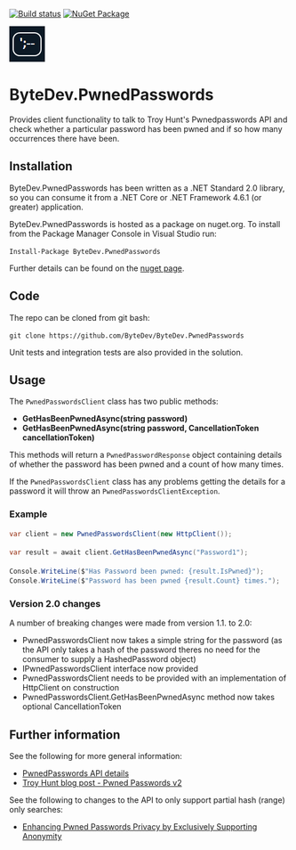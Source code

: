[![Build status](https://ci.appveyor.com/api/projects/status/github/bytedev/ByteDev.PwnedPasswords?branch=master&svg=true)](https://ci.appveyor.com/project/bytedev/ByteDev-PwnedPasswords/branch/master)
[![NuGet Package](https://img.shields.io/nuget/v/ByteDev.PwnedPasswords.svg)](https://www.nuget.org/packages/ByteDev.PwnedPasswords)

![Logo](https://raw.githubusercontent.com/bytedev/ByteDev.PwnedPasswords/master/images/icon.png)

# ByteDev.PwnedPasswords

Provides client functionality to talk to Troy Hunt's Pwnedpasswords API and check whether a particular password has been pwned and if so how many occurrences there have been.

## Installation

ByteDev.PwnedPasswords has been written as a .NET Standard 2.0 library, so you can consume it from a .NET Core or .NET Framework 4.6.1 (or greater) application.

ByteDev.PwnedPasswords is hosted as a package on nuget.org.  To install from the Package Manager Console in Visual Studio run:

`Install-Package ByteDev.PwnedPasswords`

Further details can be found on the [nuget page](https://www.nuget.org/packages/ByteDev.PwnedPasswords/).

## Code

The repo can be cloned from git bash:

`git clone https://github.com/ByteDev/ByteDev.PwnedPasswords`

Unit tests and integration tests are also provided in the solution.

## Usage

The `PwnedPasswordsClient` class has two public methods:

- **GetHasBeenPwnedAsync(string password)**
- **GetHasBeenPwnedAsync(string password, CancellationToken cancellationToken)**

This methods will return a `PwnedPasswordResponse` object containing details of whether the password has been pwned and a count of how many times.

If the `PwnedPasswordsClient` class has any problems getting the details for a password it will throw an `PwnedPasswordsClientException`.

### Example

```c#
var client = new PwnedPasswordsClient(new HttpClient());

var result = await client.GetHasBeenPwnedAsync("Password1");

Console.WriteLine($"Has Password been pwned: {result.IsPwned}");
Console.WriteLine($"Password has been pwned {result.Count} times.");
```

### Version 2.0 changes

A number of breaking changes were made from version 1.1. to 2.0:

- PwnedPasswordsClient now takes a simple string for the password (as the API only takes a hash of the password theres no need for the consumer to supply a HashedPassword object)
- IPwnedPasswordsClient interface now provided
- PwnedPasswordsClient needs to be provided with an implementation of HttpClient on construction
- PwnedPasswordsClient.GetHasBeenPwnedAsync method now takes optional CancellationToken

## Further information

See the following for more general information:

- [PwnedPasswords API details](https://haveibeenpwned.com/API/v2#PwnedPasswords)
- [Troy Hunt blog post - Pwned Passwords v2](https://www.troyhunt.com/ive-just-launched-pwned-passwords-version-2/)

See the following to changes to the API to only support partial hash (range) only searches:

- [Enhancing Pwned Passwords Privacy by Exclusively Supporting Anonymity](https://www.troyhunt.com/enhancing-pwned-passwords-privacy-by-exclusively-supporting-anonymity/)
 